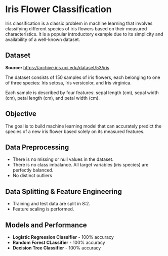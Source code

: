 # Iris Flower Classification
Iris classification is a classic problem in machine learning that involves classifying different species of iris flowers based on their measured characteristics. It is a popular introductory example due to its simplicity and availability of a well-known dataset.

## Dataset
**Source:** https://archive.ics.uci.edu/dataset/53/iris

The dataset consists of 150 samples of iris flowers, each belonging to one of three species: Iris setosa, Iris versicolor, and Iris virginica.

Each sample is described by four features: sepal length (cm), sepal width (cm), petal length (cm), and petal width (cm).

## Objective
The goal is to build machine learning model that can accurately predict the species of a new iris flower based solely on its measured features.

## Data Preprocessing 
* There is no missing or null values in the dataset.
* There is no class imbalance. All target variables (iris species) are perfectly balanced.
* No distinct outliers

## Data Splitting & Feature Engineering
* Training and test data are split in 8:2.
* Feature scaling is performed.

## Models and Performance
* **Logistic Regression Classifier** - 100% accuracy
* **Random Forest CLassifier** - 100% accuracy
* **Decision Tree Classifier** - 100% accuracy

